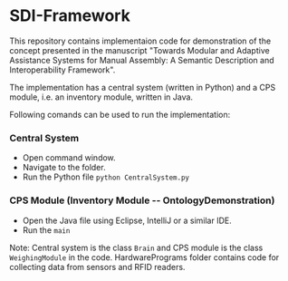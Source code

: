 # SDI-Framework

This repository contains implementaion code for demonstration of the concept presented in the manuscript "Towards Modular and Adaptive Assistance Systems for Manual Assembly: A Semantic Description and Interoperability Framework". 

The implementation has a central system (written in Python) and a CPS module, i.e. an inventory module, written in Java.

Following comands can be used to run the implementation:

### Central System
- Open command window.
- Navigate to the folder.
- Run the Python file ```python CentralSystem.py ```

### CPS Module (Inventory Module -- OntologyDemonstration)
- Open the Java file using Eclipse, IntelliJ or a similar IDE.
- Run the ```main ```

Note: Central system is the class ```Brain``` and CPS module is the class ```WeighingModule``` in the code. HardwarePrograms folder contains code for collecting data from sensors and RFID readers.
